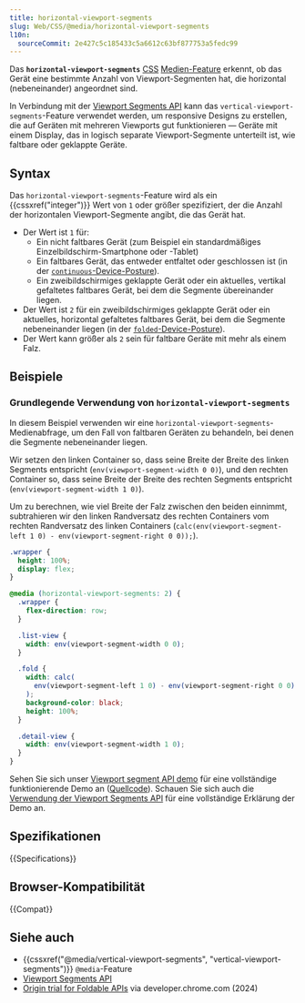 ```yaml
---
title: horizontal-viewport-segments
slug: Web/CSS/@media/horizontal-viewport-segments
l10n:
  sourceCommit: 2e427c5c185433c5a6612c63bf877753a5fedc99
---
```


Das **`horizontal-viewport-segments`** [CSS](/de/docs/Web/CSS) [Medien-Feature](/de/docs/Web/CSS/@media#media_features) erkennt, ob das Gerät eine bestimmte Anzahl von Viewport-Segmenten hat, die horizontal (nebeneinander) angeordnet sind.

In Verbindung mit der [Viewport Segments API](/de/docs/Web/API/Viewport_segments_API) kann das `vertical-viewport-segments`-Feature verwendet werden, um responsive Designs zu erstellen, die auf Geräten mit mehreren Viewports gut funktionieren — Geräte mit einem Display, das in logisch separate Viewport-Segmente unterteilt ist, wie faltbare oder geklappte Geräte.

## Syntax

Das `horizontal-viewport-segments`-Feature wird als ein {{cssxref("integer")}} Wert von `1` oder größer spezifiziert, der die Anzahl der horizontalen Viewport-Segmente angibt, die das Gerät hat.

- Der Wert ist `1` für:
  - Ein nicht faltbares Gerät (zum Beispiel ein standardmäßiges Einzelbildschirm-Smartphone oder -Tablet)
  - Ein faltbares Gerät, das entweder entfaltet oder geschlossen ist (in der [`continuous`-Device-Posture](/de/docs/Web/API/Device_Posture_API#continuous)).
  - Ein zweibildschirmiges geklappte Gerät oder ein aktuelles, vertikal gefaltetes faltbares Gerät, bei dem die Segmente übereinander liegen.
- Der Wert ist `2` für ein zweibildschirmiges geklappte Gerät oder ein aktuelles, horizontal gefaltetes faltbares Gerät, bei dem die Segmente nebeneinander liegen (in der [`folded`-Device-Posture](/de/docs/Web/API/Device_Posture_API#folded)).
- Der Wert kann größer als `2` sein für faltbare Geräte mit mehr als einem Falz.

## Beispiele

### Grundlegende Verwendung von `horizontal-viewport-segments`

In diesem Beispiel verwenden wir eine `horizontal-viewport-segments`-Medienabfrage, um den Fall von faltbaren Geräten zu behandeln, bei denen die Segmente nebeneinander liegen.

Wir setzen den linken Container so, dass seine Breite der Breite des linken Segments entspricht (`env(viewport-segment-width 0 0)`), und den rechten Container so, dass seine Breite der Breite des rechten Segments entspricht (`env(viewport-segment-width 1 0)`).

Um zu berechnen, wie viel Breite der Falz zwischen den beiden einnimmt, subtrahieren wir den linken Randversatz des rechten Containers vom rechten Randversatz des linken Containers (`calc(env(viewport-segment-left 1 0) - env(viewport-segment-right 0 0));`).

```css
.wrapper {
  height: 100%;
  display: flex;
}

@media (horizontal-viewport-segments: 2) {
  .wrapper {
    flex-direction: row;
  }

  .list-view {
    width: env(viewport-segment-width 0 0);
  }

  .fold {
    width: calc(
      env(viewport-segment-left 1 0) - env(viewport-segment-right 0 0)
    );
    background-color: black;
    height: 100%;
  }

  .detail-view {
    width: env(viewport-segment-width 1 0);
  }
}
```

Sehen Sie sich unser [Viewport segment API demo](https://mdn.github.io/dom-examples/viewport-segments-api/) für eine vollständige funktionierende Demo an ([Quellcode](https://github.com/mdn/dom-examples/tree/main/viewport-segments-api)). Schauen Sie sich auch die [Verwendung der Viewport Segments API](/de/docs/Web/API/Viewport_segments_API/Using) für eine vollständige Erklärung der Demo an.

## Spezifikationen

{{Specifications}}

## Browser-Kompatibilität

{{Compat}}

## Siehe auch

- {{cssxref("@media/vertical-viewport-segments", "vertical-viewport-segments")}} `@media`-Feature
- [Viewport Segments API](/de/docs/Web/API/Viewport_segments_API)
- [Origin trial for Foldable APIs](https://developer.chrome.com/blog/foldable-apis-ot) via developer.chrome.com (2024)
